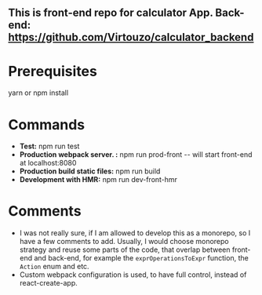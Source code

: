 ## This is front-end repo for calculator App. Back-end: https://github.com/Virtouzo/calculator_backend

# Prerequisites

yarn or npm install

# Commands

* **Test:** npm run test
* **Production webpack server. :** npm run prod-front -- will start front-end at localhost:8080
* **Production build static files:** npm run build
* **Development with HMR:** npm run dev-front-hmr

# Comments

* I was not really sure, if I am allowed to develop this as a monorepo, so I have a few comments to add. Usually, I would choose monorepo strategy and reuse some parts of the code, that overlap between front-end and back-end, for example the `exprOperationsToExpr` function, the `Action` enum and etc.
* Custom webpack configuration is used, to have full control, instead of react-create-app.
